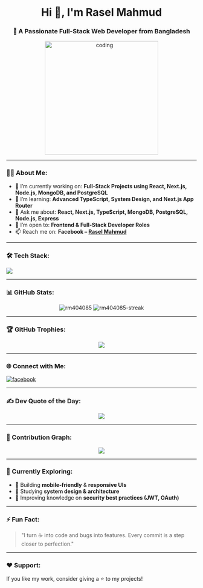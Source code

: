 <h1 align="center">Hi 👋, I'm Rasel Mahmud</h1>
<h3 align="center">🚀 A Passionate Full-Stack Web Developer from Bangladesh</h3>

<p align="center">
  <img src="[https://media.giphy.com/media/qgQUggAC3Pfv687qPC/giphy.gif](https://media.licdn.com/dms/image/v2/D4D16AQFudQUBX9vIHw/profile-displaybackgroundimage-shrink_350_1400/B4DZXYmYpfG4Ag-/0/1743095697165?e=1756944000&v=beta&t=UQGClbnm90-FnUbUBVJL3dEZnOtwkE60ZHheN6AJWsU)" alt="coding" width="300" />
</p>

---

### 👨‍💻 About Me:

- 🔭 I’m currently working on: **Full-Stack Projects using React, Next.js, Node.js, MongoDB, and PostgreSQL**
- 🌱 I’m learning: **Advanced TypeScript, System Design, and Next.js App Router**
- 💬 Ask me about: **React, Next.js, TypeScript, MongoDB, PostgreSQL, Node.js, Express**
- 💼 I’m open to: **Frontend & Full-Stack Developer Roles**
- 📫 Reach me on: **Facebook – [Rasel Mahmud](https://facebook.com/rasel.fb)**

---

### 🛠️ Tech Stack:

<p align="left">
  <img src="https://skillicons.dev/icons?i=html,css,js,ts,react,nextjs,nodejs,express,mongodb,postgres,git,github,tailwind,figma,vscode" />
</p>

---

### 📊 GitHub Stats:

<p align="center">
  <img src="https://github-readme-stats.vercel.app/api?username=rm404085&show_icons=true&theme=radical" alt="rm404085" />
  <img src="https://streak-stats.demolab.com?user=rm404085&theme=radical" alt="rm404085-streak" />
</p>

---

### 🏆 GitHub Trophies:

<p align="center">
  <img src="https://github-profile-trophy.vercel.app/?username=rm404085&theme=radical&no-frame=true&margin-w=10&column=6" />
</p>

---

### 🌐 Connect with Me:

<p align="left">
  <a href="https://facebook.com/rasel.fb" target="_blank">
    <img src="https://skillicons.dev/icons?i=facebook" alt="facebook" />
  </a>
</p>

---

### ✍️ Dev Quote of the Day:

<p align="center">
  <img src="https://quotes-github-readme.vercel.app/api?type=horizontal&theme=radical" />
</p>

---

### 🌟 Contribution Graph:

<p align="center">
  <img src="https://github-readme-activity-graph.cyclic.app/graph?username=rm404085&theme=dracula" />
</p>

---

### 📌 Currently Exploring:

- 📱 Building **mobile-friendly** & **responsive UIs**
- 🧠 Studying **system design & architecture**
- 🔐 Improving knowledge on **security best practices (JWT, OAuth)**

---

### ⚡ Fun Fact:

> "I turn ☕ into code and bugs into features. Every commit is a step closer to perfection."

---

### ❤️ Support:

If you like my work, consider giving a ⭐ to my projects!

